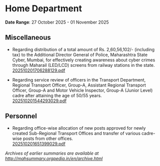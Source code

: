 # Home Department

**Date Range**: 27 October 2025 - 01 November 2025


## Miscellaneous
- Regarding distribution of a total amount of Rs. 2,60,56,102/- (including tax) to the Additional Director General of Police, Maharashtra State Cyber, Mumbai, for effectively creating awareness about cyber crimes through Maharail (LED/LCD) screens from railway stations in the state.\
  [202510201706288129.pdf](https://gr.maharashtra.gov.in/Site/Upload/Government%20Resolutions/English/202510201706288129.pdf)

- Regarding service review of officers in the Transport Department, Regional Transport Officer, Group-A, Assistant Regional Transport Officer, Group-A and Motor Vehicle Inspector, Group-A (Junior Level) cadre after attaining the age of 50/55 years.\
  [202510201544293029.pdf](https://gr.maharashtra.gov.in/Site/Upload/Government%20Resolutions/English/202510201544293029.pdf)

## Personnel
- Regarding office-wise allocation of new posts approved for newly created Sub-Regional Transport Offices and transfer of various cadre-wise posts from other offices.\
  [202510201651399029.pdf](https://gr.maharashtra.gov.in/Site/Upload/Government%20Resolutions/English/202510201651399029.pdf)


*Archives of earlier summaries are available at http://mahsummary.orgpedia.in/en/archive.html*